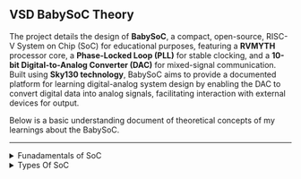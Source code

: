 ## VSD BabySoC Theory


The project details the design of **BabySoC**, a compact, open-source, RISC-V System on Chip (SoC) for educational purposes, featuring a **RVMYTH** processor core, a **Phase-Locked Loop (PLL)** for stable clocking, and a **10-bit Digital-to-Analog Converter (DAC)** for mixed-signal communication. Built using **Sky130 technology**, BabySoC aims to provide a documented platform for learning digital-analog system design by enabling the DAC to convert digital data into analog signals, facilitating interaction with external devices for output.

Below is a basic understanding document of theoretical concepts of my learnings about the BabySoC.

---
<details>
   <summary> Funadamentals of SoC </summary>

   ### 📖 Theory – Fundamentals of SoC

A **System on a Chip (SoC)** is a **single integrated circuit (IC)** that combines multiple electronic components, such as processors, memory, input/output ports, and various functional units like GPUs and modems, into one compact chip. SoCs are foundational to modern electronics, notably in smartphones, tablets, and laptops, because their high integration:  

- Reduces device size 📏  
- Decreases power consumption ⚡  
- Optimizes performance by shortening signal paths 🚀  
- Offers significant cost benefits 💰  

### 🛠 What SoC Includes

1. **Central Processing Unit (CPU):**  
   The "brain" of the SoC, responsible for executing instructions and managing tasks for the overall system 🧠

2. **Memory:**  
   Includes on-chip RAM **(Random Access Memory)** for temporary data storage and ROM **(Read-Only Memory)** for permanent system instructions and firmware 💾

3. **Input/Output (I/O) Interfaces:**  
   Allows the SoC to communicate with other devices and components, such as USB, SPI, and I2C 🔌

4. **Power Management Units:**  
   Circuits designed to manage and optimize the power consumption of the entire system, crucial for battery-powered devices 🔋

5. **Digital Signal Processor (DSP):**  
   Optimized for signal processing tasks, such as data collection, processing, and decoding images 🎵📷

6. **Connectivity Modules:**  
   Integrated components for wireless communication, such as Wi-Fi and Bluetooth 🌐

---

### ✨ Benefits of SoCs

1. **Miniaturization:** Enables smaller and more portable electronic devices 📱  
2. **Performance:** Reduced distances between components on a single chip improve signal integrity and speed ⚡  
3. **Power Efficiency:** Highly integrated designs often lead to lower overall power consumption 🔋  
4. **Cost-Effectiveness:** Mass production of a single complex chip can be more economical than manufacturing and assembling many separate chips 💰  
5. **Customization:** SoCs can be tailored with specific components to meet the unique requirements of different electronic systems 🎯  

---

### 🌍 Where You Can Find SoCs

SoCs are used in a vast array of devices:  

1. **Mobile Devices:** Smartphones and tablets heavily rely on SoCs for their compact design and diverse functionality 📱  
2. **Computers:** Used in laptops and desktops to integrate essential components 💻  
3. **Automotive Systems:** Improving processing power and connectivity in modern vehicles 🚗  
4. **Wearable Devices:** Essential for integrating powerful computing into small, wearable form factors ⌚  
5. **Medical Devices:** Enhancing processing capabilities in patient monitoring and diagnostic equipment 🏥  

---

### 🔹 Examples of Popular SoCs

1. **Apple A-series:** The processor at the core of iPhones, such as the A15 Bionic or A16 Bionic 🍏  
2. **Apple M-series:** Powerful SoCs found in modern MacBooks and iPads, like the M1 or M2 💻  
3. **Qualcomm Snapdragon:** Prevalent in many Android phones and gaming devices 🐉  
4. **Samsung Exynos:** Samsung's proprietary SoC, found in some Galaxy phones and other devices 📱  
5. **MediaTek:** Another major SoC manufacturer, with chips integrated into a variety of consumer electronic devices 🎛

</details>

<details>
<summary> Types Of SoC </summary>


### 1. Microcontroller-based SoCs

These SoCs are engineered for low-power consumption and executing simple, dedicated control functions.

Core: Built around a microcontroller (MCU).

Purpose: Designed for simple control tasks where minimal processing and maximum battery life are required.

Applications: Ideal for loT devices, small sensors, basic home appliances, and embedded automotive systems.

Key Advantage: Exceptional power efficiency and highly optimized for repetitive, real-time control loops.

### 2. Microprocessor-based SoCs

These architectures are designed for handling complex tasks, running full operating systems, and managing extensive data processing.

Core: Features a powerful microprocessor (MPU).

Purpose: To manage multiple concurrent tasks and support complex, interactive applications.

Applications: Commonly found in smartphones, tablets, and advanced single-board computers that require high computational power.

Key Advantage: Higher processing capability necessary for demanding, data-intensive, and interactive user experiences.

### 3. Application-Specific SoCs (ASICs)

These SoCs are custom-designed for maximum efficiency and speed in one specific, high-performance area.


Core: Highly specialized logic and accelerated computing blocks.

Purpose: Optimized for single-domain tasks that require massive parallel processing or extreme throughput.

Applications: Graphics Processing Units (GPUs), AI/Machine Learning accelerators, high-speed network processors, and custom industrial controllers.

Key Advantage: Achieves superior performance and energy efficiency for its specific task compared to general-purpose architectures.


</detalis>




<details>
<summary>VSD BabySoC</summary>

### 🧠 VSDBabySoC Overview

* BabySoC is a small, open-source System-on-Chip (SoC) built using the RISC-V architecture.

* Designed to test 3 open-source IP cores — CPU, PLL, and DAC — and analyze their analog behavior.

* Built for learning SoC integration of digital and analog blocks.



---

### ⚙️ Key Components

1. **CPU – RVMYTH**

* 32-bit RISC-V based microprocessor core developed by VSD Corp.

* Implements RV32I instruction set (basic integer instructions).

* Pipeline stages: IF → ID → EX → MEM → WB.

* Receives clock from PLL and communicates externally via SPI interface.

* Output is sent to DAC for analog conversion.

* Runs at 1.8V for low power consumption.



---

2. **Clock Generator – 8x PLL**

PLL (Phase-Locked Loop) generates a high-frequency clock from a slower reference clock.

Main parts:

* Phase Detector: Compares input and output phases.

* Loop Filter: Removes unwanted noise.

* VCO: Generates clock controlled by input voltage.

* Feedback Divider: Divides frequency by 8 (8x PLL → output = 8× input frequency).


**Purpose:**

* Multiplies clock frequency for high-speed SoC operations.

* Distributes clean, stable clock signals across the chip.

* Reduces jitter and noise for reliable performance.




---

3. **Output Interface – 10-bit DAC**

* DAC (Digital-to-Analog Converter) converts digital signals into continuous analog output.

* Acts as a bridge between the digital CPU output and real-world analog devices.

**Key Features:**

* Resolution: 10-bit → 1024 output levels.

* Speed: Determines how fast conversions occur (sample rate).


* Used here for analog signal output of CPU data.



---

### ⚡ Power & Mixed-Signal Design

* Mixed-signal SoC: Combines digital (RVMYTH) and analog (PLL + DAC) components.

* Operates at multiple voltages —

>> 1.8V → RVMYTH (digital)

>> 3.3V → DAC and SPI (analog/peripheral)


* **Level Shifters (LS):**

>> Convert signals between 1.8V and 3.3V domains.

>> Ensure correct communication between digital and analog parts.




---

### 🎓 Why BabySoC is Ideal for Learning

* Simplified SoC with only 3 IP cores – CPU, PLL, DAC.

* Demonstrates key SoC integration challenges like:

* Clock generation and synchronization

* Mixed voltage operation

* Digital–analog interfacing


Completely open-source – all IPs are transparent and editable.

Great for understanding real-world SoC design concepts in a clean, educational setup.